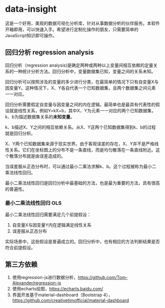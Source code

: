 # data-insight

这是一个好用，美观的数据可视化分析库，针对从事数据分析的伙伴服务。本软件开箱即用，可以快速入手。希望进行定制化操作的朋友，只需要简单的JavaScript知识即可操作。

## 回归分析 regression analysis

回归分析（regression analysis)是确定两种或两种以上变量间相互依赖的定量关系的一种统计分析方法。回归分析中，变量数据集已知，变量之间的关系未知。

回归分析可以按照涉及的变量的多少进行分类，在最简单的情况下只有自变量X与因变量Y。这种情况下，X、Y各自代表一个已知数据集，且两个数据集之间元素一一对应。

回归分析需要假定自变量与因变量之间的内在逻辑。最简单也是最具有代表性的假设就是线性关系，例如Y=kX+b，其中X、Y为元素一一对应的两个已知数据集，k、b为描述数据集关系的**未知变量**。

k、b描述X、Y之间的相互依赖关系。从X、Y这两个已知数据集得到k、b的过程就是回归分析。

X、Y两个已知数据集来源于现实世界。由于客观误差的存在，X、Y并不是严格线性关系。它们在坐标图上的分布不是一条直线，而是均匀散落在一条直线附近。这个散落分布就是由误差造成的。

当误差服从正态分布时，可以通过最小二乘法求解k、b。这个过程被称为最小二乘法线性回归。

最小二乘法线性回归是回归分析中最基础的方法，也是最为重要的方法，具有很高的普遍性。

### 最小二乘法线性回归 OLS

最小二乘法线性回归需要满足几个前提假设：
1. 自变量X与因变量Y内在逻辑满足线性关系
1. 误差服从正态分布

实际场景中，这些假设是普遍成立的。回归分析中，也有相应的方法判断结果是否符合前提假设。

## 第三方依赖

1. 使用regression-js进行数据分析，https://github.com/Tom-Alexander/regression-js
1. 使用echarts绘图，https://echarts.baidu.com/
1. 界面开发基于material-dashboard（Bootstrap 4），https://github.com/creativetimofficial/material-dashboard